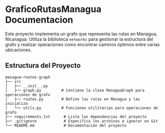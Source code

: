 # GraficoRutasManagua Documentacion

Este proyecto implementa un grafo que representa las rutas en Managua, Nicaragua. Utiliza la biblioteca `networkx` para gestionar la estructura del grafo y realizar operaciones como encontrar caminos óptimos entre varias ubicaciones.

## Estructura del Proyecto  

```
managua-routes-graph
├── src
│   ├── __init__.py
│   ├── graph.py         # Contiene la clase ManaguaGraph para operaciones de grafo
│   ├── routes.py        # Define las rutas en Managua y las inicializa
│   └── utils.py         # Funciones utilitarias para operaciones de grafo
├── requirements.txt      # Lista las dependencias del proyecto
├── .gitignore            # Especifica los archivos a ignorar en Git
└── README.md             # Documentación del proyecto
```


